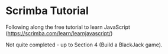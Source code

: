 # Scrimba Tutorial

Following along the free tutorial to learn JavaScript (https://scrimba.com/learn/learnjavascript/)

Not quite completed - up to Section 4 (Build a BlackJack game).
